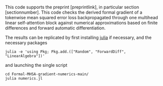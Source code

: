 This code supports the preprint [preprintlink], in particular section [sectionnumber]. This code checks the derived formal gradient of a tokenwise mean squared error loss backpropagated through one multihead linear self-attention block against numerical approximations based on finite differences and forward automatic differentiation. 

The results can be replicated by first installing [julia]("https://julialang.org/downloads/") if necessary, and the necessary packages
```console
julia -e 'using Pkg; Pkg.add.(["Random", "ForwardDiff", "LinearAlgebra"])'
```
and launching the single script
```console
cd Formal-MHSA-gradient-numerics-main/
julia numerics.jl
```
